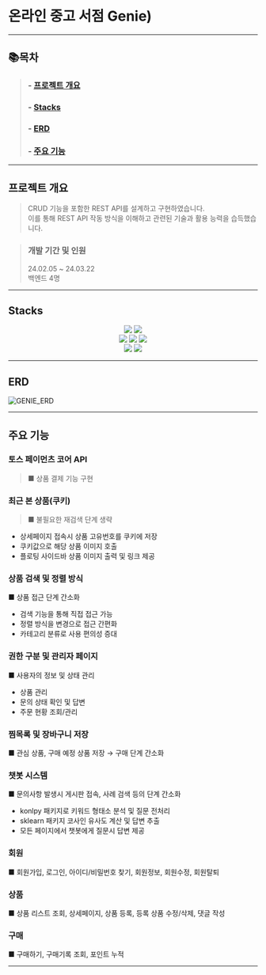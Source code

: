 # 온라인 중고 서점 Genie)

* * *

## 📚목차
>
>###   - [프로젝트 개요](#프로젝트-개요)
>###   - [Stacks](#Stacks)
>###   - [ERD](#ERD)
>###   - [주요 기능](#주요-기능)

* * *
## 프로젝트 개요  

>CRUD 기능을 포함한 REST API를 설계하고 구현하였습니다.<br>
>이를 통해 REST API 작동 방식을 이해하고 관련된 기술과 활용 능력을 습득했습니다.
>

>### 개발 기간 및 인원
>24.02.05 ~ 24.03.22<br>
>백엔드 4명
* * *
## Stacks
<div align=center> 
  <img src="https://img.shields.io/badge/java-007396?style=for-the-badge&logo=java&logoColor=white">
  <img src="https://img.shields.io/badge/python-3776AB?style=for-the-badge&logo=python&logoColor=white"> 
  <br> 
  <img src="https://img.shields.io/badge/spring-6DB33F?style=for-the-badge&logo=spring&logoColor=white">
  <img src="https://img.shields.io/badge/flask-000000?style=for-the-badge&logo=flask&logoColor=white">
  <img src="https://img.shields.io/badge/github-181717?style=for-the-badge&logo=github&logoColor=white"> 
  <br>
  <img src="https://img.shields.io/badge/oracle-F80000?style=for-the-badge&logo=oracle&logoColor=white">
  <img src="https://img.shields.io/badge/apache tomcat-F8DC75?style=for-the-badge&logo=apachetomcat&logoColor=white">
</div>

* * *

## ERD
![GENIE_ERD](https://github.com/Maksimssi/genie/assets/142511332/0db3dfcb-c55e-4702-ae28-77c3bddf08ee)


* * *

## 주요 기능


### 토스 페이먼츠 코어 API
>■ 상품 결제 기능 구현


### 최근 본 상품(쿠키)
>■ 불필요한 재검색 단계 생략
- 상세페이지 접속시 상품 고유번호를 쿠키에 저장
- 쿠키값으로 해당 상품 이미지 호출
- 플로팅 사이드바 상품 이미지 출력 및 링크 제공
  

### 상품 검색 및 정렬 방식
  ■ 상품 접근 단계 간소화
- 검색 기능을 통해 직접 접근 가능
- 정렬 방식을 변경으로 접근 간편화
- 카테고리 분류로 사용 편의성 증대
  

### 권한 구분 및 관리자 페이지
  ■ 사용자의 정보 및 상태 관리
- 상품 관리
- 문의 상태 확인 및 답변
- 주문 현황 조회/관리
  

### 찜목록 및 장바구니 저장
  ■ 관심 상품, 구매 예정 상품 저장 → 구매 단계 간소화


### 챗봇 시스템
  ■ 문의사항 발생시 게시판 접속, 사례 검색 등의 단계 간소화
- konlpy 패키지로 키워드 형태소 분석 및 질문 전처리
- sklearn 패키지 코사인 유사도 계산 및 답변 추출
- 모든 페이지에서 챗봇에게 질문시 답변 제공


### 회원
  ■ 회원가입, 로그인, 아이디/비밀번호 찾기, 회원정보, 회원수정, 회원탈퇴

### 상품
  ■ 상품 리스트 조회, 상세페이지, 상품 등록, 등록 상품 수정/삭제, 댓글 작성

### 구매
  ■ 구매하기, 구매기록 조회, 포인트 누적


* * *
